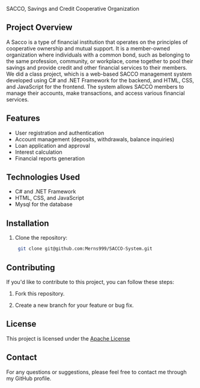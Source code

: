 SACCO, Savings and Credit Cooperative Organization

## Project Overview
A Sacco is a type of financial institution that operates on the principles of cooperative ownership and mutual support. It is a member-owned organization where individuals with a common bond, such as belonging to the same profession, community, or workplace, come together to pool their savings and provide credit and other financial services to their members.
We did a class project, which is a web-based SACCO management system developed using C# and .NET Framework for the backend, and HTML, CSS, and JavaScript for the frontend. The system allows SACCO members to manage their accounts, make transactions, and access various financial services.

## Features
- User registration and authentication
- Account management (deposits, withdrawals, balance inquiries)
- Loan application and approval
- Interest calculation
- Financial reports generation

## Technologies Used
- C# and .NET Framework
- HTML, CSS, and JavaScript
- Mysql for the database

## Installation
1. Clone the repository:
   
   ```bash
    git clone git@github.com:Merns999/SACCO-System.git

## Contributing

If you'd like to contribute to this project, you can follow these steps:

1. Fork this repository.

2. Create a new branch for your feature or bug fix.

## License
This project is licensed under the [Apache License](LICENSE.md)

## Contact
For any questions or suggestions, please feel free to contact me through my GitHub profile.








